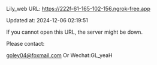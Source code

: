 Lily_web URL: https://222f-61-165-102-156.ngrok-free.app

Updated at: 2024-12-06 02:19:51

If you cannot open this URL, the server might be down.

Please contact: 

goley04@foxmail.com Or Wechat:GL_yeaH